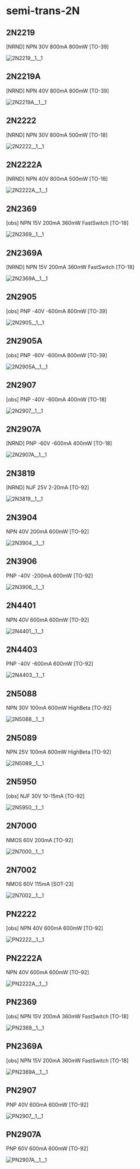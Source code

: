 # semi-trans-2N

## 2N2219
[NRND] NPN 30V 800mA 800mW [TO-39]

![2N2219__1__1](/images/semi-trans-NXP__BFR540__1__1.png?raw=true) 

## 2N2219A
[NRND] NPN 40V 800mA 800mW [TO-39]

![2N2219A__1__1](/images/semi-trans-NXP__BFR540__1__1.png?raw=true) 

## 2N2222
[NRND] NPN 30V 800mA 500mW [TO-18]

![2N2222__1__1](/images/semi-trans-NXP__BFR540__1__1.png?raw=true) 

## 2N2222A
[NRND] NPN 40V 800mA 500mW [TO-18]

![2N2222A__1__1](/images/semi-trans-NXP__BFR540__1__1.png?raw=true) 

## 2N2369
[obs] NPN 15V 200mA 360mW FastSwitch [TO-18]

![2N2369__1__1](/images/semi-trans-NXP__BFR540__1__1.png?raw=true) 

## 2N2369A
[NRND] NPN 15V 200mA 360mW FastSwitch [TO-18]

![2N2369A__1__1](/images/semi-trans-NXP__BFR540__1__1.png?raw=true) 

## 2N2905
[obs] PNP -40V -600mA 800mW [TO-39]

![2N2905__1__1](/images/semi-trans-NXP__BFT92W__1__1.png?raw=true) 

## 2N2905A
[obs] PNP -60V -600mA 800mW [TO-39]

![2N2905A__1__1](/images/semi-trans-NXP__BFT92W__1__1.png?raw=true) 

## 2N2907
[obs] PNP -40V -600mA 400mW [TO-18]

![2N2907__1__1](/images/semi-trans-NXP__BFT92W__1__1.png?raw=true) 

## 2N2907A
[NRND] PNP -60V -600mA 400mW [TO-18]

![2N2907A__1__1](/images/semi-trans-NXP__BFT92W__1__1.png?raw=true) 

## 2N3819
[NRND] NJF 25V 2-20mA [TO-92]

![2N3819__1__1](/images/semi-trans-misc__BSR56__1__1.png?raw=true) 

## 2N3904
NPN 40V 200mA 600mW [TO-92]

![2N3904__1__1](/images/semi-trans-NXP__BFR540__1__1.png?raw=true) 

## 2N3906
PNP -40V -200mA 600mW [TO-92]

![2N3906__1__1](/images/semi-trans-NXP__BFT92W__1__1.png?raw=true) 

## 2N4401
NPN 40V 600mA 600mW [TO-92]

![2N4401__1__1](/images/semi-trans-NXP__BFR540__1__1.png?raw=true) 

## 2N4403
PNP -40V -600mA 600mW [TO-92]

![2N4403__1__1](/images/semi-trans-NXP__BFT92W__1__1.png?raw=true) 

## 2N5088
NPN 30V 100mA 600mW HighBeta [TO-92]

![2N5088__1__1](/images/semi-trans-NXP__BFR540__1__1.png?raw=true) 

## 2N5089
NPN 25V 100mA 600mW HighBeta [TO-92]

![2N5089__1__1](/images/semi-trans-NXP__BFR540__1__1.png?raw=true) 

## 2N5950
[obs] NJF 30V 10-15mA [TO-92]

![2N5950__1__1](/images/semi-trans-misc__BSR56__1__1.png?raw=true) 

## 2N7000
NMOS 60V 200mA [TO-92]

![2N7000__1__1](/images/semi-trans-NXP__2N7002PW__1__1.png?raw=true) 

## 2N7002
NMOS 60V 115mA [SOT-23]

![2N7002__1__1](/images/semi-trans-NXP__2N7002PW__1__1.png?raw=true) 

## PN2222
[obs] NPN 40V 600mA 600mW [TO-92]

![PN2222__1__1](/images/semi-trans-NXP__BFR540__1__1.png?raw=true) 

## PN2222A
NPN 40V 600mA 600mW [TO-92]

![PN2222A__1__1](/images/semi-trans-NXP__BFR540__1__1.png?raw=true) 

## PN2369
[obs] NPN 15V 200mA 360mW FastSwitch [TO-18]

![PN2369__1__1](/images/semi-trans-NXP__BFR540__1__1.png?raw=true) 

## PN2369A
[obs] NPN 15V 200mA 360mW FastSwitch [TO-18]

![PN2369A__1__1](/images/semi-trans-NXP__BFR540__1__1.png?raw=true) 

## PN2907
PNP 40V 600mA 600mW [TO-92]

![PN2907__1__1](/images/semi-trans-NXP__BFT92W__1__1.png?raw=true) 

## PN2907A
PNP 60V 600mA 600mW [TO-92]

![PN2907A__1__1](/images/semi-trans-NXP__BFT92W__1__1.png?raw=true) 

